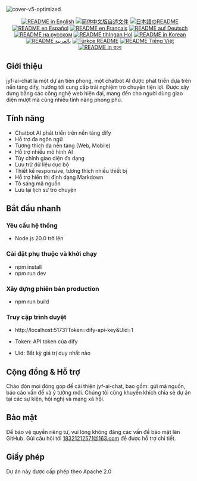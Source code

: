 ![cover-v5-optimized](https://github.com/juyufeng/jyf-ai-chat/src/assets/imgs/jyf-ai-chat.png)

<div align="center">
  <a href="./README.md"><img alt="README in English" src="https://img.shields.io/badge/English-d9d9d9"></a>
  <a href="./readmes/README_CN.md"><img alt="简体中文版自述文件" src="https://img.shields.io/badge/简体中文-d9d9d9"></a>
  <a href="./readmes/README_JA.md"><img alt="日本語のREADME" src="https://img.shields.io/badge/日本語-d9d9d9"></a>
  <a href="./readmes/README_ES.md"><img alt="README en Español" src="https://img.shields.io/badge/Español-d9d9d9"></a>
  <a href="./readmes/README_FR.md"><img alt="README en Français" src="https://img.shields.io/badge/Français-d9d9d9"></a>
  <a href="./readmes/README_DE.md"><img alt="README auf Deutsch" src="https://img.shields.io/badge/Deutsch-d9d9d9"></a>
  <a href="./readmes/README_RU.md"><img alt="README на русском" src="https://img.shields.io/badge/Русский-d9d9d9"></a>
  <a href="./readmes/README_KL.md"><img alt="README tlhIngan Hol" src="https://img.shields.io/badge/Klingon-d9d9d9"></a>
  <a href="./readmes/README_KR.md"><img alt="README in Korean" src="https://img.shields.io/badge/한국어-d9d9d9"></a>
  <a href="./readmes/README_AR.md"><img alt="README بالعربية" src="https://img.shields.io/badge/العربية-d9d9d9"></a>
  <a href="./readmes/README_TR.md"><img alt="Türkçe README" src="https://img.shields.io/badge/Türkçe-d9d9d9"></a>
  <a href="./readmes/README_VI.md"><img alt="README Tiếng Việt" src="https://img.shields.io/badge/Ti%E1%BA%BFng%20Vi%E1%BB%87t-d9d9d9"></a>
  <a href="./readmes/README_BN.md"><img alt="README in বাংলা" src="https://img.shields.io/badge/বাংলা-d9d9d9"></a>
</div>

## Giới thiệu
jyf-ai-chat là một dự án tiên phong, một chatbot AI được phát triển dựa trên nền tảng dify, hướng tới cung cấp trải nghiệm trò chuyện tiện lợi. Được xây dựng bằng các công nghệ web hiện đại, mang đến cho người dùng giao diện mượt mà cùng nhiều tính năng phong phú.

## Tính năng
- Chatbot AI phát triển trên nền tảng dify
- Hỗ trợ đa ngôn ngữ
- Tương thích đa nền tảng (Web, Mobile)
- Hỗ trợ nhiều mô hình AI
- Tùy chỉnh giao diện đa dạng
- Lưu trữ dữ liệu cục bộ
- Thiết kế responsive, tương thích nhiều thiết bị
- Hỗ trợ hiển thị định dạng Markdown
- Tô sáng mã nguồn
- Lưu lại lịch sử trò chuyện

## Bắt đầu nhanh

### Yêu cầu hệ thống
- Node.js 20.0 trở lên

### Cài đặt phụ thuộc và khởi chạy
- npm install
- npm run dev

### Xây dựng phiên bản production
- npm run build

### Truy cập trình duyệt
- http://localhost:5173?Token=dify-api-key&Uid=1

- Token: API token của dify
- Uid: Bất kỳ giá trị duy nhất nào

## Cộng đồng & Hỗ trợ
Chào đón mọi đóng góp để cải thiện jyf-ai-chat, bao gồm: gửi mã nguồn, báo cáo vấn đề và ý tưởng mới. Chúng tôi cũng khuyến khích chia sẻ dự án tại các sự kiện, hội nghị và mạng xã hội.

## Bảo mật
Để bảo vệ quyền riêng tư, vui lòng không đăng các vấn đề bảo mật lên GitHub. Gửi câu hỏi tới 18321212571@163.com để được hỗ trợ chi tiết.

## Giấy phép
Dự án này được cấp phép theo Apache 2.0